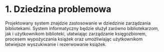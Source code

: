 # 1. Dziedzina problemowa

Projektowany system znajdzie zastosowanie w dziedzinie zarządzania bibliotekami. System informatyczny będzie służył zarówno bibliotekarzom, jak i użytkownikom biblioteki, ułatwiając zarządzanie księgozbiorem, procesem wypożyczania książek oraz umożliwiając użytkownikom łatwiejsze wyszukiwanie i rezerwowanie książek.
